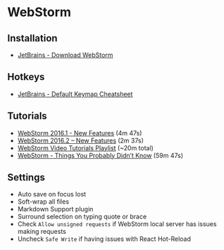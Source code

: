 # WebStorm

## Installation

- [JetBrains - Download WebStorm](https://www.jetbrains.com/webstorm/download/)

## Hotkeys

- [JetBrains - Default Keymap Cheatsheet](https://resources.jetbrains.com/storage/products/webstorm/docs/WebStorm_ReferenceCard.pdf)

## Tutorials

- [WebStorm 2016.1 - New Features](https://www.youtube.com/watch?v=uceWBKISaF8) (4m 47s)
- [WebStorm 2016.2 – New Features](https://www.youtube.com/watch?v=a01_-fcE2X8) (2m 37s)
- [WebStorm Video Tutorials Playlist](https://www.youtube.com/playlist?list=PLQ176FUIyIUb0zTe7k4ZKkhMsR-slKu3w) (~20m total)
- [WebStorm - Things You Probably Didn’t Know](https://www.youtube.com/watch?v=P3yGl4Kfwhs) (59m 47s)

## Settings

- Auto save on focus lost
- Soft-wrap all files
- Markdown Support plugin
- Surround selection on typing quote or brace
- Check `Allow unsigned requests` if WebStorm local server has issues making requests
- Uncheck `Safe Write` if having issues with React Hot-Reload
